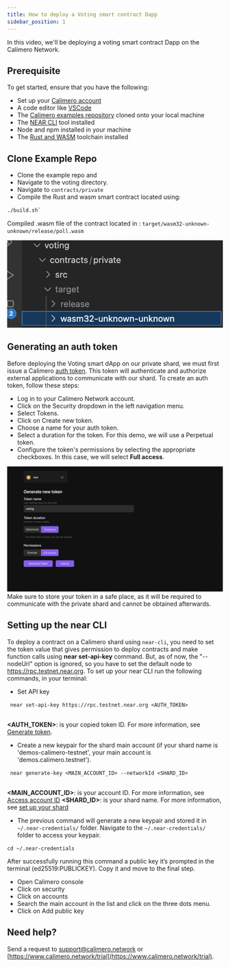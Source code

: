 ```yaml
---
title: How to deploy a Voting smart contract Dapp
sidebar_position: 1
---
```


In this video, we'll be deploying a voting smart contract Dapp on the Calimero Network. 

## Prerequisite

To get started, ensure that you have the following:

- Set up your [Calimero account](/docs/getting_started/signup.md)
- A code editor like [VSCode](https://code.visualstudio.com/download)
- The [Calimero examples repository](https://github.com/calimero-is-near/calimero-examples) cloned onto your local machine
- The [NEAR CLI](https://docs.near.org/tools/near-cli#setup) tool installed
- Node and npm installed in your machine
- The [Rust and WASM](https://docs.near.org/develop/contracts/introduction#rust-and-wasm) toolchain installed

## Clone Example Repo
- Clone the example repo and
- Navigate to the voting directory.
- Navigate to `contracts/private`
- Compile the Rust and wasm smart contract located using:

```bash
./build.sh`
```

Compiled .wasm file of the contract located in :
`target/wasm32-unknown-unknown/release/poll.wasm`

![](../../static/img/voting_wasm.png)

## Generating an auth token
Before deploying the Voting smart dApp on our private shard, we must first issue a Calimero [auth token](/docs/getting_started/generate_token.md). This token will authenticate and authorize external applications to communicate with our shard.
To create an auth token, follow these steps:

- Log in to your Calimero Network account.
- Click on the Security dropdown in the left navigation menu.
- Select Tokens.
- Click on Create new token.
- Choose a name for your auth token.
- Select a duration for the token. For this demo, we will use a Perpetual token.
- Configure the token's permissions by selecting the appropriate checkboxes. In this case, we will select **Full access**. 

![](../../static/img/voting_token.png)
Make sure to store your token in a safe place, as it will be required to communicate with the private shard and cannot be obtained afterwards.

## Setting up the near CLI
To deploy a contract on a Calimero shard using `near-cli`, you need to set the token value that gives permission to deploy contracts and make function calls using **near set-api-key** command. But, as of now, the "--nodeUrl" option is ignored, so you have to set the default node to https://rpc.testnet.near.org. To set up your near CLI run the following commands, in your terminal:

- Set API key

```
 near set-api-key https://rpc.testnet.near.org <AUTH_TOKEN>
    
```

**<AUTH_TOKEN>**: is your copied token ID. For more information, see [Generate token](/docs/getting_started/generate_token.md).

- Create a new keypair for the shard main account (if your shard name is 'demos-calimero-testnet', your main account is 'demos.calimero.testnet').

```
 near generate-key <MAIN_ACCOUNT_ID> --networkId <SHARD_ID>
    
```
**<MAIN_ACCOUNT_ID>**: is your account ID.  For more information, see [Access account ID](/docs/getting_started/access_account.md)
**<SHARD_ID>**: is your shard name. For more information, see [set up your shard](/docs/getting_started/running_a_shard.md)

- The previous command will generate a new keypair and stored it in  `~/.near-credentials/` folder. Navigate to the `~/.near-credentials/` folder to access your keypair. 

```
cd ~/.near-credentials
```

After successfully running this command a public key it’s prompted in the terminal (ed25519:PUBLICKEY). Copy it and move to the final step.

- Open Calimero console
- Click on security
- Click on accounts
- Search the main account in the list and click on the three dots menu.
- Click on Add public key

## Need help?
Send a request to [support@calimero.network](mailto:support@calimero.network) or [https://www.calimero.network/trial](https://www.calimero.network/trial).
